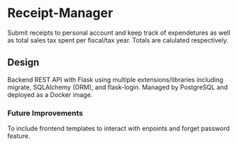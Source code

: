 # Receipt-Manager

Submit receipts to personal account and keep track of expendetures as well as total sales tax spent per fiscal/tax year.
Totals are calulated respectively.

## Design

Backend REST API with Flask using multiple extensions/libraries including migrate, SQLAlchemy (ORM), and flask-login. Managed by PostgreSQL and deployed as a Docker image.

### Future Improvements

To include frontend templates to interact with enpoints and forget password feature.
